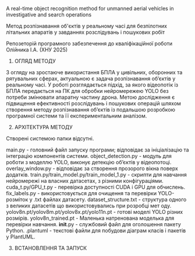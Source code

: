 A real-time object recognition method for unmanned aerial vehicles in investigative and search operations

Метод розпізнавання об'єктів у реальному часі для безпілотних літальних апаратів у завданнях розслідувань і пошукових робіт

Репозеторій програмного забезпечення до кваліфікаційної роботи Олійника І.А. (ХНУ 2025)

1. ОГЛЯД МЕТОДУ

З огляду на зростаюче використання БПЛА у цивільних, оборонних та рятувальних сферах, актуальною є задача розпізнавання об’єктів у реальному часі. У роботі розглядається підхід, за якого відеопотік із БПЛА передається на ПК для обробки нейромережею YOLO без потреби змінювати апаратну частину дрона. Метою дослідження є підвищення ефективності розслідувань і пошукових операцій шляхом створення методу розпізнавання об’єктів із подальшою розробкою програмної системи та її експериментальним аналізом.

2. АРХІТЕКТУРА МЕТОДУ

Створені системою папки відсутні.

main.py - головний файл запуску програми; відповідає за ініціалізацію та інтеграцію компонентів системи.
object_detection.py - модуль для роботи з моделлю YOLO, виконує детекцію об’єктів у відеопотоці.
overlay_window.py - відповідає за створення прозорого вікна поверх додатків.
train.py/train_model.py/train_model_1.py - скрипти для навчання нейромережі на власних датасетах, з різними конфігураціями.
cuda_t.py/GPU_t.py - перевірка доступності CUDA і GPU для обчислень.
fix_labels.py - використовується для очищення та перевірки YOLO-розміток у .txt файлах датасету.
dataset_structure.txt - структура одного з великих датасетів що використовувались при розробці мет оду.
yolov8n.pt/yolov8m.pt/yolov8x.pt/yolo11n.pt - готові моделі YOLO різних розмірів.
yolov8n_trained.pt - Маленька натренована моделька для перевірки навчання.
__init__.py - службовий файл для оголошення пакету Python.
.plantuml - текстові файли для побудови діаграм класів і пакетів у PlantUML.

3. ВСТАНОВЛЕННЯ ТА ЗАПУСК

